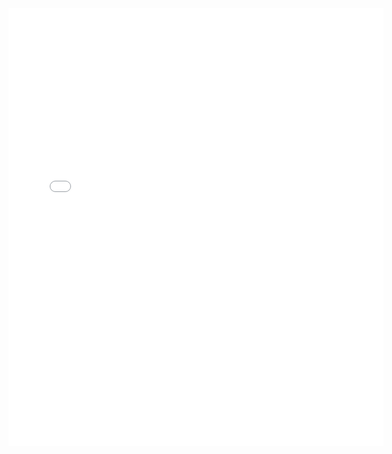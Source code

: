 <embed src="{{ site.baseurl }}/files/Umair_Academic_CV_August_24.pdf" width="600" height="700" type='application/pdf'> 
